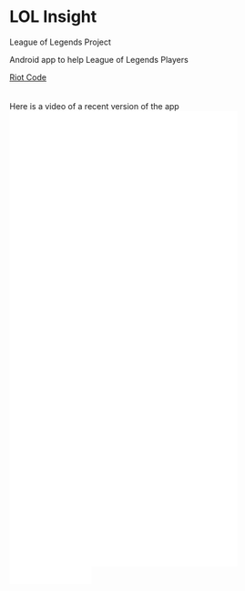# LOL Insight
League of Legends Project

Android app to help League of Legends Players

<a href="baribarton.github.io/info.html">Riot Code</a>
<br>
<br>
<br>
Here is a video of a recent version of the app 
<br>
<embed src="video-1493801623.mp4" autostart="0" height="800" width="400" />
<br>
<embed src="video-1493801623.mp4" autostart="false" height="30" width="144" />
